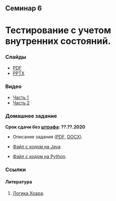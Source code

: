Семинар 6
--

# Тестирование с учетом внутренних состояний.

### Слайды

* [PDF](Seminar06.pdf)
* [PPTX](Seminar06.pptx)

### Видео

* [Часть 1]()
* [Часть 2]()

### Домашнее задание

__Срок сдачи без [штрафа](../../grading.md): ??.??.2020__

* Описание задания ([PDF](HomeTasks05.pdf), [DOCX](HomeTasks05.docx)).

* [Файл с кодом на Java](
https://github.com/andrewt0301/qa-testing-course/blob/master/seminars/seminar06/java/Account.java).

* [Файл с кодом на Python](
https://github.com/andrewt0301/qa-testing-course/blob/master/seminars/seminar06/python/account.py).

### Ссылки

#### Литература

1. [Логика Хоара](https://ru.wikipedia.org/wiki/Логика_Хоара).
